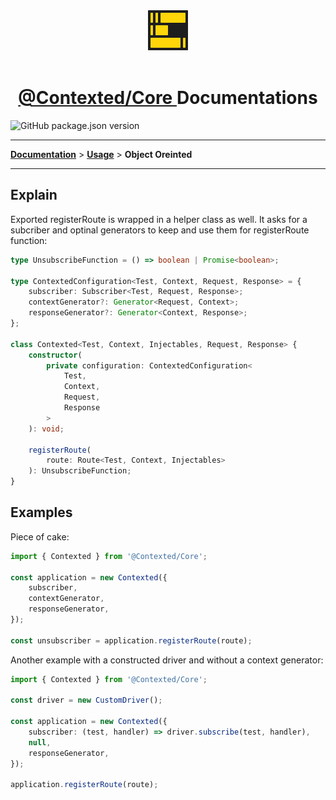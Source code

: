 <div align="center">
    <img alt="Contexted Logo" width="64" src="https://raw.githubusercontent.com/contexted-js/brand/master/dark/main-fill.svg">
    <br />
    <br />
    <h1>
		<a href="https://github.com/contexted-js/core">
        	@Contexted/Core
    	</a>
		<span>Documentations</span>
	</h1>
</div>

<img alt="GitHub package.json version" src="https://img.shields.io/github/package-json/v/contexted-js/core">

---

[**Documentation**](../) > [**Usage**](README.md) > **Object Oreinted**

---

## Explain

Exported registerRoute is wrapped in a helper class as well. It asks for a subcriber and optinal generators to keep and use them for registerRoute function:

```ts
type UnsubscribeFunction = () => boolean | Promise<boolean>;

type ContextedConfiguration<Test, Context, Request, Response> = {
	subscriber: Subscriber<Test, Request, Response>;
	contextGenerator?: Generator<Request, Context>;
	responseGenerator?: Generator<Context, Response>;
};

class Contexted<Test, Context, Injectables, Request, Response> {
	constructor(
		private configuration: ContextedConfiguration<
			Test,
			Context,
			Request,
			Response
		>
	): void;

	registerRoute(
		route: Route<Test, Context, Injectables>
	): UnsubscribeFunction;
}
```

## Examples

Piece of cake:

```ts
import { Contexted } from '@Contexted/Core';

const application = new Contexted({
	subscriber,
	contextGenerator,
	responseGenerator,
});

const unsubscriber = application.registerRoute(route);
```

Another example with a constructed driver and without a context generator:

```ts
import { Contexted } from '@Contexted/Core';

const driver = new CustomDriver();

const application = new Contexted({
	subscriber: (test, handler) => driver.subscribe(test, handler),
	null,
	responseGenerator,
});

application.registerRoute(route);
```
